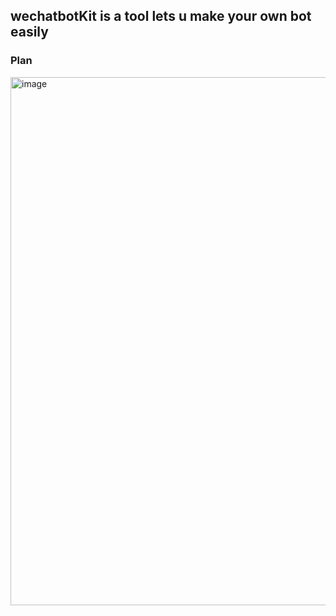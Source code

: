 ## wechatbotKit is a tool lets u make your own bot easily

### Plan
<img width="845" alt="image" src="https://github.com/wechatbotKit/.github/assets/13482835/1cef58d0-4fec-4168-a1d1-3f64ddbecc3a">







